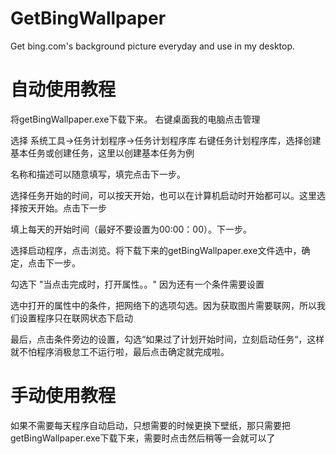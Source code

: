 # GetBingWallpaper
Get bing.com's background picture everyday and use in my desktop.

# 自动使用教程
将getBingWallpaper.exe下载下来。
右键桌面我的电脑点击管理

选择 系统工具->任务计划程序->任务计划程序库 右键任务计划程序库，选择创建基本任务或创建任务，这里以创建基本任务为例

名称和描述可以随意填写，填完点击下一步。

选择任务开始的时间，可以按天开始，也可以在计算机启动时开始都可以。这里选择按天开始。点击下一步

填上每天的开始时间（最好不要设置为00:00：00）。下一步。

选择启动程序，点击浏览。将下载下来的getBingWallpaper.exe文件选中，确定，点击下一步。

勾选下 "当点击完成时，打开属性。。"  因为还有一个条件需要设置

选中打开的属性中的条件，把网络下的选项勾选。因为获取图片需要联网，所以我们设置程序只在联网状态下启动

最后，点击条件旁边的设置，勾选“如果过了计划开始时间，立刻启动任务“，这样就不怕程序消极怠工不运行啦，最后点击确定就完成啦。

# 手动使用教程 
如果不需要每天程序自动启动，只想需要的时候更换下壁纸，那只需要把getBingWallpaper.exe下载下来，需要时点击然后稍等一会就可以了
